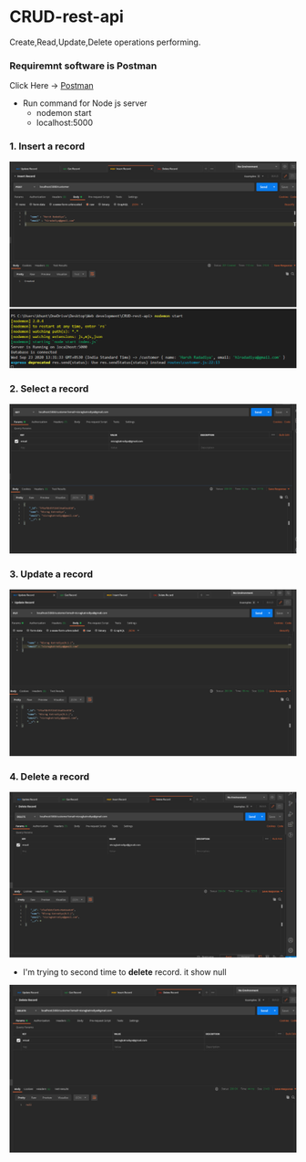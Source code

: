 # CRUD-rest-api
 Create,Read,Update,Delete operations performing.

 ### Requiremnt software is Postman
  Click Here -> [Postman ](https://www.postman.com/downloads/)
  * Run command for Node js server
    - nodemon start
    - localhost:5000

 ### 1. Insert a record
 ![404](Images/Insert_1.png)
 ![404](Images/Insert_2.png)

### 2. Select a record
 
 ![404](Images/Select.png)


### 3. Update a record
 
 ![404](Images/Update.png)
 



 ### 4. Delete a record
 
 ![404](Images/1_delete.png)

 - I'm trying to second time to **delete** record. it show null

 ![404](Images/2_delete.png)
